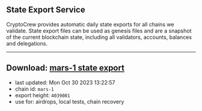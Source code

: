 ## State Export Service
CryptoCrew provides automatic daily state exports for all chains we validate. State export files can be used as genesis files and are a snapshot of the current blockchain state, including all validators, accounts, balances and delegations.

---
**Download: [mars-1 state export](https://dl.ccvalidators.com/SERVICE/mars/mars-1_export_4039001.json)**
---

- last updated: Mon Oct 30 2023 13:22:57
- chain id: `mars-1`
- export height: `4039001`
- use for: airdrops, local tests, chain recovery

